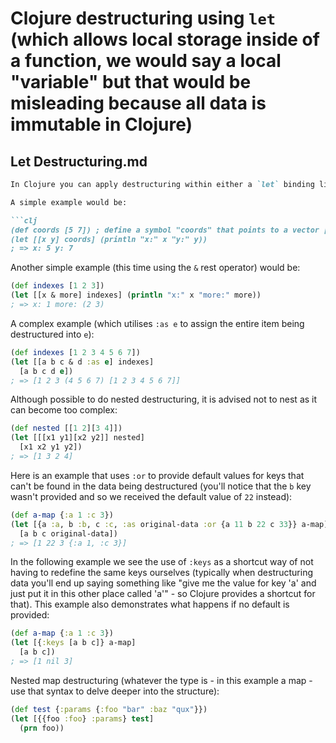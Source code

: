 # Clojure destructuring using `let` (which allows local storage inside of a function, we would say a local "variable" but that would be misleading because all data is immutable in Clojure)

## Let Destructuring.md

```markdown
In Clojure you can apply destructuring within either a `let` binding list; function parameter list or even a macro.

A simple example would be:

```clj
(def coords [5 7]) ; define a symbol "coords" that points to a vector [5 7]
(let [[x y] coords] (println "x:" x "y:" y))
; => x: 5 y: 7
```

Another simple example (this time using the `&` rest operator) would be:

```clj
(def indexes [1 2 3])
(let [[x & more] indexes] (println "x:" x "more:" more))
; => x: 1 more: (2 3)
```

A complex example (which utilises `:as e` to assign the entire item being destructured into `e`):

```clj
(def indexes [1 2 3 4 5 6 7])
(let [[a b c & d :as e] indexes]
  [a b c d e])
; => [1 2 3 (4 5 6 7) [1 2 3 4 5 6 7]]
```

Although possible to do nested destructuring, it is advised not to nest as it can become too complex:

```clj
(def nested [[1 2][3 4]])
(let [[[x1 y1][x2 y2]] nested]
  [x1 x2 y1 y2])
; => [1 3 2 4]
```

Here is an example that uses `:or` to provide default values for keys that can't be found in the data being destructured (you'll notice that the `b` key wasn't provided and so we received the default value of `22` instead):

```clj
(def a-map {:a 1 :c 3})
(let [{a :a, b :b, c :c, :as original-data :or {a 11 b 22 c 33}} a-map]
  [a b c original-data])
; => [1 22 3 {:a 1, :c 3}]
```

In the following example we see the use of `:keys` as a shortcut way of not having to redefine the same keys ourselves (typically when destructuring data you'll end up saying something like "give me the value for key 'a' and just put it in this other place called 'a'" - so Clojure provides a shortcut for that). This example also demonstrates what happens if no default is provided:

```clj
(def a-map {:a 1 :c 3})
(let [{:keys [a b c]} a-map]
  [a b c])
; => [1 nil 3]
```

Nested map destructuring (whatever the type is - in this example a map - use that syntax to delve deeper into the structure):

```clj
(def test {:params {:foo "bar" :baz "qux"}})
(let [{{foo :foo} :params} test] 
  (prn foo))
```
```

